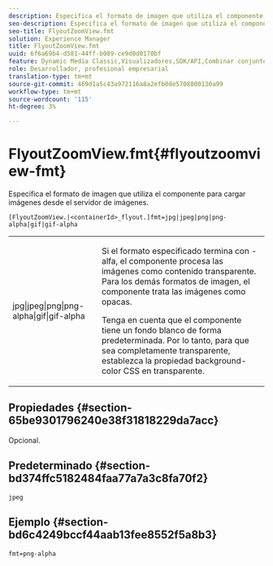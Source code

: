 ```yaml
---
description: Especifica el formato de imagen que utiliza el componente para cargar imágenes desde el servidor de imágenes.
seo-description: Especifica el formato de imagen que utiliza el componente para cargar imágenes desde el servidor de imágenes.
seo-title: FlyoutZoomView.fmt
solution: Experience Manager
title: FlyoutZoomView.fmt
uuid: 6f6a69b4-d581-44ff-b089-ce9d0d0170bf
feature: Dynamic Media Classic,Visualizadores,SDK/API,Combinar conjuntos de medios
role: Desarrollador, profesional empresarial
translation-type: tm+mt
source-git-commit: 469d1a5c43a972116a8a2efb0de5708800130a99
workflow-type: tm+mt
source-wordcount: '115'
ht-degree: 3%

---
```



# FlyoutZoomView.fmt{#flyoutzoomview-fmt}

Especifica el formato de imagen que utiliza el componente para cargar imágenes desde el servidor de imágenes.

`[FlyoutZoomView.|<containerId>_flyout.]fmt=jpg|jpeg|png|png-alpha|gif|gif-alpha`

<table id="table_E314540D347D47699C04EB80D20C0721"> 
 <tbody> 
  <tr> 
   <td colname="col1"> <p> <span class="codeph"> jpg|jpeg|png|png-alpha|gif|gif-alpha</span> </p> </td> 
   <td colname="col2"> <p> Si el formato especificado termina con <span class="codeph"> -alfa</span>, el componente procesa las imágenes como contenido transparente. Para los demás formatos de imagen, el componente trata las imágenes como opacas. </p> <p>Tenga en cuenta que el componente tiene un fondo blanco de forma predeterminada. Por lo tanto, para que sea completamente transparente, establezca la propiedad <span class="codeph"> background-color</span> CSS en <span class="codeph"> transparente</span>. </p> </td> 
  </tr> 
 </tbody> 
</table>

## Propiedades {#section-65be9301796240e38f31818229da7acc}

Opcional.

## Predeterminado {#section-bd374ffc5182484faa77a7a3c8fa70f2}

`jpeg`

## Ejemplo {#section-bd6c4249bccf44aab13fee8552f5a8b3}

`fmt=png-alpha`
